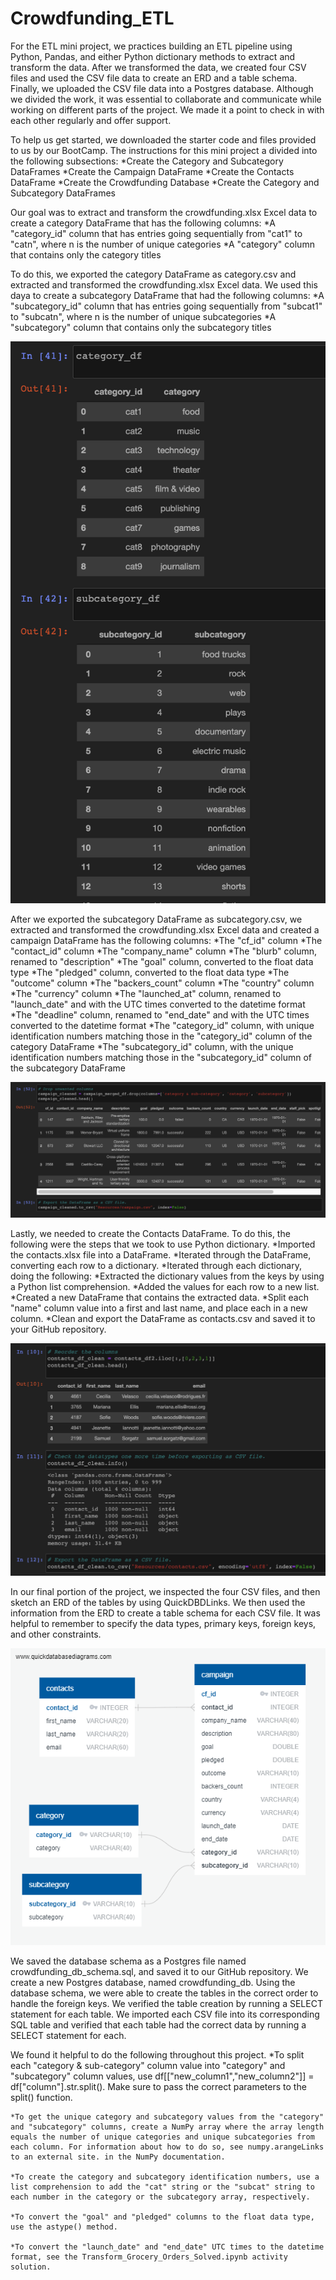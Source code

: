 # Crowdfunding_ETL

For the ETL mini project, we practices building an ETL pipeline using Python, Pandas, and either Python dictionary methods to extract and transform the data. After we transformed the data, we created four CSV files and used the CSV file data to create an ERD and a table schema. Finally, we uploaded the CSV file data into a Postgres database. Although we divided the work, it was essential to collaborate and communicate while working on different parts of the project. We made it a point to check in with each other regularly and offer support.

To help us get started, we downloaded the starter code and files provided to us by our BootCamp. The instructions for this mini project a divided into the following subsections:
    *Create the Category and Subcategory DataFrames
    *Create the Campaign DataFrame
    *Create the Contacts DataFrame
    *Create the Crowdfunding Database
    *Create the Category and Subcategory DataFrames

Our goal was to extract and transform the crowdfunding.xlsx Excel data to create a category DataFrame that has the following columns:
      *A "category_id" column that has entries going sequentially from "cat1" to "catn", where n is the number of unique categories
      *A "category" column that contains only the category titles

To do this, we exported the category DataFrame as category.csv and extracted and transformed the crowdfunding.xlsx Excel data. We used this daya to create a subcategory DataFrame that had the following columns:
    *A "subcategory_id" column that has entries going sequentially from "subcat1" to "subcatn", where n is the number of unique subcategories
    *A "subcategory" column that contains only the subcategory titles

![alt text](https://github.com/msryannhawkins/Crowdfunding_ETL/blob/main/Starter_Files/DF_Images/DF1.png
 "DF1")

After we exported the subcategory DataFrame as subcategory.csv, we extracted and transformed the crowdfunding.xlsx Excel data and created a campaign DataFrame has the following columns:
    *The "cf_id" column
    *The "contact_id" column
    *The "company_name" column
    *The "blurb" column, renamed to "description"
    *The "goal" column, converted to the float data type
    *The "pledged" column, converted to the float data type
    *The "outcome" column
    *The "backers_count" column
    *The "country" column
    *The "currency" column
    *The "launched_at" column, renamed to "launch_date" and with the UTC times converted to the datetime format
    *The "deadline" column, renamed to "end_date" and with the UTC times converted to the datetime format
    *The "category_id" column, with unique identification numbers matching those in the "category_id" column of the category DataFrame
    *The "subcategory_id" column, with the unique identification numbers matching those in the "subcategory_id" column of the subcategory DataFrame

![alt text](https://github.com/msryannhawkins/Crowdfunding_ETL/blob/main/Starter_Files/DF_Images/DF2.png
 "DF2")

Lastly, we needed to create the Contacts DataFrame. To do this, the following were the steps that we took to use Python dictionary.
    *Imported the contacts.xlsx file into a DataFrame.
    *Iterated through the DataFrame, converting each row to a dictionary.
    *Iterated through each dictionary, doing the following:
    *Extracted the dictionary values from the keys by using a Python list comprehension.
    *Added the values for each row to a new list.
    *Created a new DataFrame that contains the extracted data.
    *Split each "name" column value into a first and last name, and place each in a new column.
    *Clean and export the DataFrame as contacts.csv and saved it to your GitHub repository.

![alt text](https://github.com/msryannhawkins/Crowdfunding_ETL/blob/main/Starter_Files/DF_Images/DF3.png
 "DF3")

In our final portion of the project, we inspected the four CSV files, and then sketch an ERD of the tables by using QuickDBDLinks. We then used the information from the ERD to create a table schema for each CSV file. It was helpful to remember to specify the data types, primary keys, foreign keys, and other constraints.

![alt text](https://github.com/msryannhawkins/Crowdfunding_ETL/blob/main/Starter_Files/DBD%20Crowdfunding.png
 "ERD")

We saved the database schema as a Postgres file named crowdfunding_db_schema.sql, and saved it to our GitHub repository. We create a new Postgres database, named crowdfunding_db. Using the database schema, we were able to create the tables in the correct order to handle the foreign keys. We verified the table creation by running a SELECT statement for each table. We imported each CSV file into its corresponding SQL table and verified that each table had the correct data by running a SELECT statement for each.

We found it helpful to do the following throughout this project.
    *To split each "category & sub-category" column value into "category" and "subcategory" column values, use df[["new_column1","new_column2"]] = df["column"].str.split(). Make sure to pass the correct parameters to the split() function.
    
    *To get the unique category and subcategory values from the "category" and "subcategory" columns, create a NumPy array where the array length equals the number of unique categories and unique subcategories from each column. For information about how to do so, see numpy.arangeLinks to an external site. in the NumPy documentation.
    
    *To create the category and subcategory identification numbers, use a list comprehension to add the "cat" string or the "subcat" string to each number in the category or the subcategory array, respectively.

    *To convert the "goal" and "pledged" columns to the float data type, use the astype() method.
    
    *To convert the "launch_date" and "end_date" UTC times to the datetime format, see the Transform_Grocery_Orders_Solved.ipynb activity solution.
